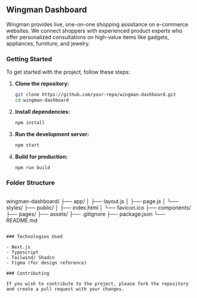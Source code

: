 ## Wingman Dashboard

Wingman provides live, one-on-one shopping assistance on e-commerce websites. We connect shoppers with experienced product experts who offer personalized consultations on high-value items like gadgets, appliances, furniture, and jewelry.

### Getting Started

To get started with the project, follow these steps:

1. **Clone the repository:**

   ```bash
   git clone https://github.com/your-repo/wingman-dashboard.git
   cd wingman-dashboard
   ```

2. **Install dependencies:**

   ```bash
   npm install
   ```

3. **Run the development server:**

   ```bash
   npm start
   ```

4. **Build for production:**
   ```bash
   npm run build
   ```

### Folder Structure

```

```

wingman-dashboard/
├── app/
│ ├── layout.js
│ ├── page.js
│ └── styles/
├── public/
│ ├── index.html
│ └── favicon.ico
├── components/
├── pages/
├── assets/
├── .gitignore
├── package.json
└── README.md

```

### Technologies Used

- Next.js
- Typescript
- Tailwind/ Shadcn
- Figma (for design reference)

### Contributing

If you wish to contribute to the project, please fork the repository and create a pull request with your changes.

```
